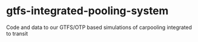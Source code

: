 # gtfs-integrated-pooling-system
Code and data to our GTFS/OTP based simulations of carpooling integrated to transit
